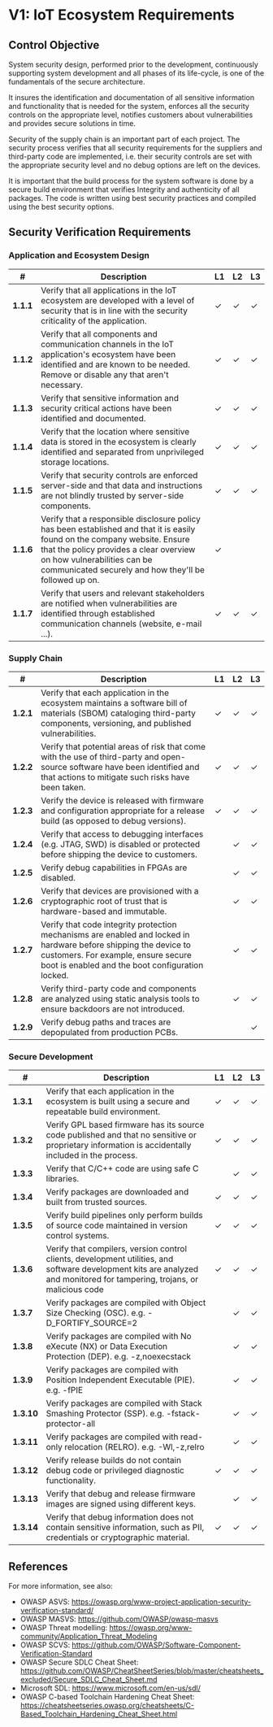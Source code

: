 # V1: IoT Ecosystem Requirements

## Control Objective

System security design, performed prior to the development, continuously supporting system development and all phases of its life-cycle,  is one of the fundamentals of the secure architecture. 

It insures the identification and documentation of all sensitive information and functionality that is needed for the system, enforces all the security controls on the appropriate level, notifies customers about vulnerabilities and provides secure solutions in time.

Security of the supply chain is an important part of each project. The security process verifies that all security requirements for the suppliers and third-party code are implemented, i.e. their security controls are set with the appropriate security level and no debug options are left on the devices.

It is important that the build process for the system software is done by a secure build environment that verifies Integrity and authenticity of all packages. The code is written using best security practices and compiled using the best security options.

## Security Verification Requirements

### Application and Ecosystem Design

| # | Description | L1 | L2 | L3 |
| -- | ---------------------- | - | - | - |
| **1.1.1** | Verify that all applications in the IoT ecosystem are developed with a level of security that is in line with the security criticality of the application. | ✓ | ✓ | ✓ |
| **1.1.2** | Verify that all components and communication channels in the IoT application's ecosystem have been identified and are known to be needed. Remove or disable any that aren't necessary. | ✓ | ✓ | ✓ |
| **1.1.3** | Verify that sensitive information and security critical actions have been identified and documented. | ✓ | ✓ | ✓ |
| **1.1.4** | Verify that the location where sensitive data is stored in the ecosystem is clearly identified and separated from unprivileged storage locations. | ✓ | ✓ | ✓ |
| **1.1.5** | Verify that security controls are enforced server-side and that data and instructions are not blindly trusted by server-side components. | ✓ | ✓ | ✓ |
| **1.1.6** | Verify that a responsible disclosure policy has been established and that it is easily found on the company website. Ensure that the policy provides a clear overview on how vulnerabilities can be communicated securely and how they'll be followed up on. | ✓ | | |
| **1.1.7** | Verify that users and relevant stakeholders are notified when vulnerabilities are identified through established communication channels (website, e-mail ...). | ✓ | ✓ | ✓ |


### Supply Chain
| # | Description | L1 | L2 | L3 |
| -- | ---------------------- | - | - | - |
| **1.2.1** | Verify that each application in the ecosystem maintains a software bill of materials (SBOM) cataloging third-party components, versioning, and published vulnerabilities. | ✓ | ✓ | ✓ |
| **1.2.2** | Verify that potential areas of risk that come with the use of third-party and open-source software have been identified and that actions to mitigate such risks have been taken. | ✓ | ✓ | ✓ |
| **1.2.3** | Verify the device is released with firmware and configuration appropriate for a release build (as opposed to debug versions). | ✓ | ✓ | ✓ |
| **1.2.4** | Verify that access to debugging interfaces (e.g. JTAG, SWD) is disabled or protected before shipping the device to customers.   | | ✓ | ✓ |
| **1.2.5** | Verify debug capabilities in FPGAs are disabled. | | ✓ | ✓ |
| **1.2.6** | Verify that devices are provisioned with a cryptographic root of trust that is hardware-based and immutable. | | ✓ | ✓ |
| **1.2.7** | Verify that code integrity protection mechanisms are enabled and locked in hardware before shipping the device to customers. For example, ensure secure boot is enabled and the boot configuration locked. | | ✓ | ✓ |
| **1.2.8** | Verify third-party code and components are analyzed using static analysis tools to ensure backdoors are not introduced. | | ✓ | ✓ |
| **1.2.9** | Verify debug paths and traces are depopulated from production PCBs. | | | ✓ |

### Secure Development

| # | Description | L1 | L2 | L3 |
| -- | ---------------------- | - | - | - |
| **1.3.1** | Verify that each application in the ecosystem is built using a secure and repeatable build environment. | ✓ | ✓ | ✓ |
| **1.3.2** | Verify GPL based firmware has its source code published and that no sensitive or proprietary information is accidentally included in the process. | ✓ | ✓ | ✓ |
| **1.3.3** | Verify that C/C++ code are using safe C libraries. | | ✓ | ✓ |
| **1.3.4** | Verify packages are downloaded and built from trusted sources. | ✓ | ✓ | ✓ |
| **1.3.5** | Verify build pipelines only perform builds of source code maintained in version control systems. | ✓ | ✓ | ✓ |
| **1.3.6** | Verify that compilers, version control clients, development utilities, and software development kits are analyzed and monitored for tampering, trojans, or malicious code | ✓ | ✓ | ✓ |
| **1.3.7** | Verify packages are compiled with Object Size Checking (OSC). e.g. -D_FORTIFY_SOURCE=2 | | ✓ | ✓ |
| **1.3.8** | Verify packages are compiled with No eXecute (NX) or Data Execution Protection (DEP). e.g. -z,noexecstack | | ✓ | ✓ |
| **1.3.9** | Verify packages are compiled with Position Independent Executable (PIE). e.g. -fPIE | | ✓ | ✓ |
| **1.3.10** | Verify packages are compiled with Stack Smashing Protector (SSP). e.g. -fstack-protector-all | | ✓ | ✓ |
| **1.3.11** | Verify packages are compiled with read-only relocation (RELRO). e.g. -Wl,-z,relro | | ✓ | ✓ |
| **1.3.12** | Verify release builds do not contain debug code or privileged diagnostic functionality. | ✓ | ✓ | ✓ |
| **1.3.13** | Verify that debug and release firmware images are signed using different keys. | | ✓ | ✓ |
| **1.3.14** | Verify that debug information does not contain sensitive information, such as PII, credentials or cryptographic material. | ✓ | ✓ | ✓ |

## References
For more information, see also:
- OWASP ASVS: <https://owasp.org/www-project-application-security-verification-standard/>
- OWASP MASVS: <https://github.com/OWASP/owasp-masvs>
- OWASP Threat modelling: <https://owasp.org/www-community/Application_Threat_Modeling>
- OWASP SCVS: <https://github.com/OWASP/Software-Component-Verification-Standard>
- OWASP Secure SDLC Cheat Sheet: <https://github.com/OWASP/CheatSheetSeries/blob/master/cheatsheets_excluded/Secure_SDLC_Cheat_Sheet.md>
- Microsoft SDL: <https://www.microsoft.com/en-us/sdl/>
- OWASP C-based Toolchain Hardening Cheat Sheet: <https://cheatsheetseries.owasp.org/cheatsheets/C-Based_Toolchain_Hardening_Cheat_Sheet.html>
